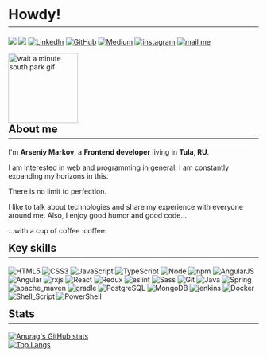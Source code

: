 <h1 style="margin-top: 0!important; border-bottom: 1px solid #21262d; padding-bottom: .3em">
    Howdy!
</h1>

<p>
    <a href="https://twitter.com/unmerceys" rel="nofollow"><img src="https://img.shields.io/badge/Twitter-1DA1F2?style=for-the-badge&logo=twitter&logoColor=white" style="max-width:100%;"></a>
    <a href="https://t.me/ArsenyMarkov" rel="nofollow"><img src="https://img.shields.io/badge/Telegram-2CA5E0?style=for-the-badge&logo=telegram&logoColor=white" style="max-width:100%;"></a>
    <a href="https://www.linkedin.com/in/arseny-markov-a918a61ab?lipi=urn%3Ali%3Apage%3Ad_flagship3_profile_view_base_contact_details%3BFMGAcNQaSxmv8ZIn0A9ZrQ%3D%3D" rel="nofollow"><img alt="LinkedIn" src="https://img.shields.io/badge/LinkedIn-0077B5?style=for-the-badge&logo=linkedin&logoColor=white" style="max-width:100%;"></a>
    <a href="https://github.com/Un2mercey/"><img src="https://img.shields.io/badge/GitHub-100000?style=for-the-badge&logo=github&logoColor=white" alt="GitHub" style="max-width:100%;"></a>
    <a href="https://medium.com/@zamberg42" rel="nofollow"><img alt="Medium" src="https://img.shields.io/badge/Medium-12100E?style=for-the-badge&logo=medium&logoColor=white" style="max-width:100%;"></a>
    <a href="https://www.instagram.com/arseny._.markov/" rel="nofollow"><img alt="instagram" src="https://img.shields.io/badge/Instagram-E4405F?style=for-the-badge&logo=instagram&logoColor=white" style="max-width:100%;"></a>
    <a href="mailto:zamberg42@gmail.com" rel="nofollow"><img alt="mail me" src="https://img.shields.io/badge/Gmail-D14836?style=for-the-badge&logo=gmail&logoColor=white" style="max-width:100%;"></a>
</p>

<img alt="wait a minute south park gif" height="140px" src="https://media.giphy.com/media/hqbw3NzLVj3q2OEYtI/giphy.gif">

<h2 style="margin-top: 0!important; border-bottom: 1px solid #21262d; padding-bottom: .3em">
    About me
</h2>

<p>I'm <strong>Arseniy Markov</strong>, a <strong>Frontend developer</strong> living in <strong>Tula, RU</strong>.</p>
<p>I am interested in web and programming in general. I am constantly expanding my horizons in this.</p>
<p>There is no limit to perfection.</p>
<p>I like to talk about technologies and share my experience with everyone around me. Also, I enjoy good humor and good code...</p>
<p>...with a cup of coffee :coffee:</p>

<h2 style="margin-top: 0!important; border-bottom: 1px solid #21262d; padding-bottom: .3em">
    Key skills
</h2>

<p>
    <img alt="HTML5" src="https://img.shields.io/badge/HTML5-E34F26?style=for-the-badge&logo=html5&logoColor=white" style="max-width:100%;">
    <img alt="CSS3" src="https://img.shields.io/badge/CSS3-1572B6?style=for-the-badge&logo=css3&logoColor=white" style="max-width:100%;">
    <img alt="JavaScript" src="https://img.shields.io/badge/JavaScript-F7DF1E?style=for-the-badge&logo=javascript&logoColor=black" style="max-width:100%;">
    <img alt="TypeScript" src="https://img.shields.io/badge/TypeScript-007ACC?style=for-the-badge&logo=typescript&logoColor=white" style="max-width:100%;">
    <img alt="Node" src="https://img.shields.io/badge/Node.js-339933?style=for-the-badge&logo=nodedotjs&logoColor=white" style="max-width:100%;">
    <img alt="npm" src="https://img.shields.io/badge/npm-CB3837?style=for-the-badge&logo=npm&logoColor=white" style="max-width:100%;">
    <img alt="AngularJS" src="https://img.shields.io/badge/AngularJS-E23237?style=for-the-badge&logo=angularjs&logoColor=white" style="max-width:100%;">
    <img alt="Angular" src="https://img.shields.io/badge/Angular-DD0031?style=for-the-badge&logo=angular&logoColor=white" style="max-width:100%;">
    <img alt="rxjs" src="https://img.shields.io/badge/rxjs-%23B7178C.svg?style=for-the-badge&logo=reactivex&logoColor=white" style="max-width:100%;">
    <img alt="React" src="https://img.shields.io/badge/React-20232A?style=for-the-badge&logo=react&logoColor=61DAFB" style="max-width:100%;">
    <img alt="Redux" src="https://img.shields.io/badge/Redux-593D88?style=for-the-badge&logo=redux&logoColor=white" style="max-width:100%;">
    <img alt="eslint" src="https://img.shields.io/badge/eslint-3A33D1?style=for-the-badge&logo=eslint&logoColor=white" style="max-width:100%;">
    <img alt="Sass" src="https://img.shields.io/badge/Sass-CC6699?style=for-the-badge&logo=sass&logoColor=white" style="max-width:100%;">
    <img alt="Git" src="https://img.shields.io/badge/Git-F05032?style=for-the-badge&logo=git&logoColor=white" style="max-width:100%;">
    <img alt="Java" src="https://img.shields.io/badge/Java-ED8B00?style=for-the-badge&logo=java&logoColor=white" style="max-width:100%;">
    <img alt="Spring" src="https://img.shields.io/badge/Spring-6DB33F?style=for-the-badge&logo=spring&logoColor=white" style="max-width:100%;">
    <img alt="apache_maven" src="https://img.shields.io/badge/apache_maven-C71A36?style=for-the-badge&logo=apachemaven&logoColor=white" style="max-width:100%;">
    <img alt="gradle" src="https://img.shields.io/badge/gradle-02303A?style=for-the-badge&logo=gradle&logoColor=white" style="max-width:100%;">
    <img alt="PostgreSQL" src="https://img.shields.io/badge/PostgreSQL-316192?style=for-the-badge&logo=postgresql&logoColor=white" style="max-width:100%;">
    <img alt="MongoDB" src="https://img.shields.io/badge/MongoDB-4EA94B?style=for-the-badge&logo=mongodb&logoColor=white" style="max-width:100%;">
    <img alt="jenkins" src="https://img.shields.io/badge/jenkins-%232C5263.svg?style=for-the-badge&logo=jenkins&logoColor=white" style="max-width:100%;">
    <img alt="Docker" src="https://img.shields.io/badge/Docker-2CA5E0?style=for-the-badge&logo=docker&logoColor=white" style="max-width:100%;">
    <img alt="Shell_Script" src="https://img.shields.io/badge/Shell_Script-121011?style=for-the-badge&logo=gnu-bash&logoColor=white" style="max-width:100%;">
    <img alt="PowerShell" src="https://img.shields.io/badge/PowerShell-5391FE?style=for-the-badge&logo=PowerShell&logoColor=white" style="max-width:100%;">
</p>

<h2 style="margin-top: 0!important; border-bottom: 1px solid #21262d; padding-bottom: .3em">
    Stats
</h2>

[![Anurag's GitHub stats](https://github-readme-stats.vercel.app/api?username=un2mercey&icons=true&theme=tokyonight&hide=stars)](https://github.com/anuraghazra/github-readme-stats)
</br>
[![Top Langs](https://github-readme-stats.vercel.app/api/top-langs/?username=un2mercey&theme=tokyonight)](https://github.com/anuraghazra/github-readme-stats)

